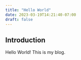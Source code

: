 ```yaml
---
title: "Hello World"
date: 2023-03-19T14:21:40-07:00
draft: false
---
```


## Introduction

Hello World! This is my blog.
